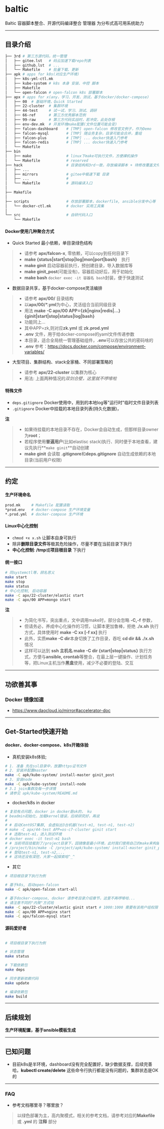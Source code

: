 # baltic
Baltic 容器脚本整合、开源代码编译整合 管理器
为分布式高可用系统助力

---
## 目录介绍
```bash
├── 3rd # 第三方源代码，统一管理
│   ├── gitee.lst   # 码云加速下载repo列表
│   ├── github.lst  # ...
│   └── Makefile    # 批量下载、更新
├── apk # apps for k8s(对应生产环境)
│   ├── k8s-yml-ctl.mk
│   ├── kube-system # k8s 本身 安装、中控 脚本
│   ├── Makefile
│   └── open-falcon # open-falcon k8s 部署脚本
├── apx # apps for x(any，学习、开发、测试，基于docker/docker-compose)
│   ├── 00  # 基础环境，Quick Started
│   ├── 22-cluster  # 集群环境
│   ├── 44-test     # 试一试，学习、测试、调研
│   ├── 66-ref      # 第三方优秀脚本范例
│   ├── 99-raw      # 第三方代码实战时，若冲突，此处存根
│   ├── env-dev.mk  # 开发环境make配置(文件位置可能会变)
│   ├── falcon-dashboard    # [TMP] open-falcon 修改官文例子，作为Demo
│   ├── falcon-mysql        # [TMP] 随业务复杂，目录可能会合并，重组
│   ├── falcon-plus         # [TMP] ... docker快速入门参考
│   ├── falcon-redis        # [TMP] ... docker快速入门参考
│   └── Makefile
├── bin
│   ├── make                # linux下make可执行文件，方便祼机操作
│   └── Makefile            # reserved
├── hack                    # 目录结构和3rd一致，存放编译脚本 + 待修改覆盖文件
│   ├── ...
│   ├── mirrors             # gitee中极速下载 目录 
│   ├── ...                 # 
│   └── Makefile            # 源码编译入口
│
├── Makefile
│
├── scripts                 # 存放部署脚本，dockerfile, ansible分发中心等
│   └── docker-ctl.mk       # docker 实用工具集
│
└── src                     # 自研代码入口
    └── Makefile
```

#### Docker使用几种聚合方式
- Quick Started 最小依赖，单目录绿色结构
> - 请参考 **apx/falcon-x**, 零依赖，可以copy到任何目录下
> - **make {status|start|stop|log|mon|port|bash}**　执行
> - **make ginit** 启动容器前执行，预创建目录，导入数据库等
> - **make ginit_post**(可能没有)，容器启动好后，用于初始化
> - **make bash** `docker exec -it 容器名 bash`封装，便于快速测试

- 数据目录共享，基于docker-compose灵活编排
> - 请参考 **apx/00/** 目录结构
> - 以**apx/00/*.yml**为中心，灵活组合当前同级目录
> - 用法 **make -C apx/00 APP={zk|nginx|redis|...} {ginit|start|stop|status|log|bash}**
> - 功能同上...
> - 其中APP=zk,则对应**zk.yml** 或 **zk.prod.yml**
> - **.env** 文件，用于给docker-compose的yaml文件传递参数
> - 本目录，适合全局统一管理基础组件，**.env**可以存放公共的密码啥的
> - **.env** 参考：https://docs.docker.com/compose/environment-variables/

- 大型项目、集群结构、stack全家桶、不同部署策略的
> - 请参考 **apx/22-cluster** 以集群为核心
> - 用法: 上面两种情况的*双剑合壁，这里就不啰嗦啦*


#### 特殊文件
- `deps.gitignore` Docker使用中，用到的本地log等"运行时"临时文件目录列表
- `.gitignore` Docker中挂载的本地目录列表(持久化数据)，

**注**
> - 如果待挂载的本地目录不存在，Docker会自动生成，但那样目录owner为**root**；
> - 若程序使用**普遍用户**(比如elastisc stack)执行、同时便于本地查看，建议先执行**`make ginit`**自动创建
> - **make ginit** 会读取 **.gitignore**和**deps.gitignore** 自动生成依赖的本地目录(当前用户权限)

---
## 约定

#### 生产环境命名
```bash
prod.mk     # Makefile 配置读取
*prod.env   # docker-compose 生产环境变量
*.prod.yml  # docker-compose 生产环境
```

#### Linux中心化控制
- `chmod +x x.sh` 让脚本自身可执行
- 除非**删除目录文件**等极其危险操作，尽量不要在当前目录下执行
- **中心化控制**: **/tmp**或**项目根目录** 下执行 


#### 统一接口
```bash
# 同systemctl等，顾名思义
make start
make stop
make status
# 中心化控制, 启动容器
make -C apx/22-cluster/elastic start
make -C apx/00 APP=mongo start
```

**注**
> - 为简化书写，突出重点，文中调用make时，部分会忽略 **-C,-f** 参数，
> - 但请务必，养成中心化操作的习惯，让脚本更加鲁棒，拒绝 **./x.sh** 执行方式，具体使用时 **make -C xx [-f xx]** 执行
> - 此外，实质**make -C dir**本身切换了工作目录，吞吃 **cd dir && ./x.sh** 情况
> - 这样可以达到 **ssh 主机名 make -C dir {start|stop|status}** 执行方式，方便与**ansible, crontab**等整合，在最上层一键操作、计划任务等，把Linux主机当作**黑盒**使用，减少不必要的登陆、交互


---
## 功欲善其事

### Docker 镜像加速
- https://www.daocloud.io/mirror#accelerator-doc


---
## Get-Started快速开始

#### docker、docker-compose、k8s开箱体验
- 真机安装k8s体验;
```bash
# 1. 准备 先在ssl目录中，放置https证书文件
# 2. 安装并配置master
make -C apk/kube-system/ install-master ginit_post
# 3. 安装node
make -C apk/kube-system/ install-node
# 3.1 join集群及每一步详情
# 请参见 apk/kube-system/README.md
```
- docker/k8s in docker
```bash
# 复验有点问题，docker in docker是ok的， ku
# beadmin初始化，加载kernel错误，后续研究好，再说
# 
# # 启动CentOS7集群, 会虚拟出3台机器(test-m1, test-n1, test-n2)
# make -C apx/44-test APP=os-c7-cluster ginit start
# # 选取test-m1，进入测试环境
# docker exec -it test-m1 bash
# # 当前项目挂载到了/project目录下，因镜像是最小环境，此时我们使用自己的make来构建
# /project/bin/make -C /project/apk/kube-system/ install-master ginit_post
# # 登陆test-n1, test-n2,...
# # 这块还没有深挖，大家一起探索哈^_^
```

- 其它
```bash
# 项目根目录下执行为例

# 基于k8s, 启动open-falcon
make -C apk/open-falcon start-all

# 基于docker-compose, docker 请参考目录介绍章节，这里不再啰嗦哈...
# 请注意不同的"内聚"方式哈
make -C apx/22-cluster/elastic ginit start # 1000:1000 需要有该用户组权限
make -C apx/00 APP=nginx start
make -C apx/falcon-mysql start

```

#### 源码爱好者
```bash

# 项目根目录下执行为例

# 状态管理
make status

# 下载依赖包
make deps

# 同步更新依赖代码
make update

# 编译依赖包
make build
```

---
## 后续规划
**生产环境配置，基于ansible模板生成**


---
## 已知问题
- 目前k8s是半环境，dashboard没有完全配置好，缺少数据支撑，后续完善哈，**kubectl create/delete** 这些命令行执行都是没有问题的，集群状态是OK的
  


---
### FAQ
- 参考文档哪里寻？哪里放？
> 以绿色部署为主，高内聚模式，相关的参考文档，请参考对应的**Makefile** 或 **.yml** 的 **注释** 部分